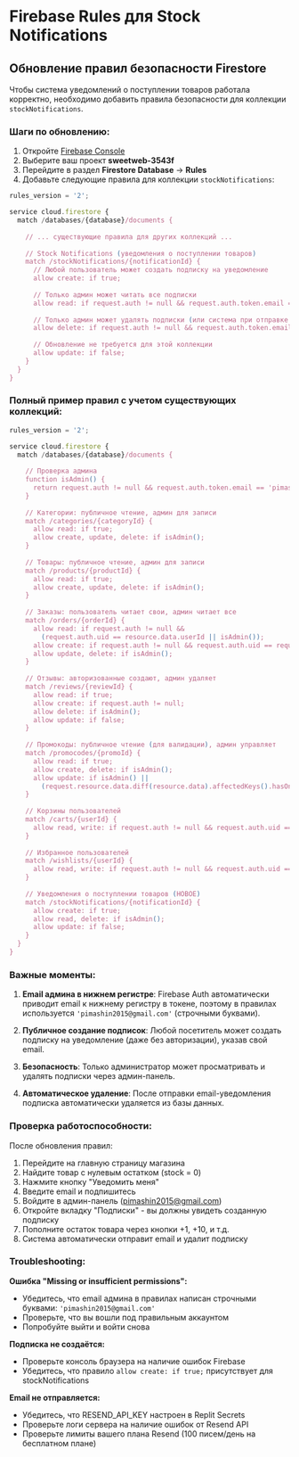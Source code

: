 # Firebase Rules для Stock Notifications

## Обновление правил безопасности Firestore

Чтобы система уведомлений о поступлении товаров работала корректно, необходимо добавить правила безопасности для коллекции `stockNotifications`.

### Шаги по обновлению:

1. Откройте [Firebase Console](https://console.firebase.google.com/)
2. Выберите ваш проект **sweetweb-3543f**
3. Перейдите в раздел **Firestore Database** → **Rules**
4. Добавьте следующие правила для коллекции `stockNotifications`:

```javascript
rules_version = '2';

service cloud.firestore {
  match /databases/{database}/documents {
    
    // ... существующие правила для других коллекций ...
    
    // Stock Notifications (уведомления о поступлении товаров)
    match /stockNotifications/{notificationId} {
      // Любой пользователь может создать подписку на уведомление
      allow create: if true;
      
      // Только админ может читать все подписки
      allow read: if request.auth != null && request.auth.token.email == 'pimashin2015@gmail.com';
      
      // Только админ может удалять подписки (или система при отправке уведомления)
      allow delete: if request.auth != null && request.auth.token.email == 'pimashin2015@gmail.com';
      
      // Обновление не требуется для этой коллекции
      allow update: if false;
    }
  }
}
```

### Полный пример правил с учетом существующих коллекций:

```javascript
rules_version = '2';

service cloud.firestore {
  match /databases/{database}/documents {
    
    // Проверка админа
    function isAdmin() {
      return request.auth != null && request.auth.token.email == 'pimashin2015@gmail.com';
    }
    
    // Категории: публичное чтение, админ для записи
    match /categories/{categoryId} {
      allow read: if true;
      allow create, update, delete: if isAdmin();
    }
    
    // Товары: публичное чтение, админ для записи
    match /products/{productId} {
      allow read: if true;
      allow create, update, delete: if isAdmin();
    }
    
    // Заказы: пользователь читает свои, админ читает все
    match /orders/{orderId} {
      allow read: if request.auth != null && 
        (request.auth.uid == resource.data.userId || isAdmin());
      allow create: if request.auth != null && request.auth.uid == request.resource.data.userId;
      allow update, delete: if isAdmin();
    }
    
    // Отзывы: авторизованные создают, админ удаляет
    match /reviews/{reviewId} {
      allow read: if true;
      allow create: if request.auth != null;
      allow delete: if isAdmin();
      allow update: if false;
    }
    
    // Промокоды: публичное чтение (для валидации), админ управляет
    match /promocodes/{promoId} {
      allow read: if true;
      allow create, delete: if isAdmin();
      allow update: if isAdmin() || 
        (request.resource.data.diff(resource.data).affectedKeys().hasOnly(['currentUses']));
    }
    
    // Корзины пользователей
    match /carts/{userId} {
      allow read, write: if request.auth != null && request.auth.uid == userId;
    }
    
    // Избранное пользователей
    match /wishlists/{userId} {
      allow read, write: if request.auth != null && request.auth.uid == userId;
    }
    
    // Уведомления о поступлении товаров (НОВОЕ)
    match /stockNotifications/{notificationId} {
      allow create: if true;
      allow read, delete: if isAdmin();
      allow update: if false;
    }
  }
}
```

### Важные моменты:

1. **Email админа в нижнем регистре**: Firebase Auth автоматически приводит email к нижнему регистру в токене, поэтому в правилах используется `'pimashin2015@gmail.com'` (строчными буквами).

2. **Публичное создание подписок**: Любой посетитель может создать подписку на уведомление (даже без авторизации), указав свой email.

3. **Безопасность**: Только администратор может просматривать и удалять подписки через админ-панель.

4. **Автоматическое удаление**: После отправки email-уведомления подписка автоматически удаляется из базы данных.

### Проверка работоспособности:

После обновления правил:

1. Перейдите на главную страницу магазина
2. Найдите товар с нулевым остатком (stock = 0)
3. Нажмите кнопку "Уведомить меня"
4. Введите email и подпишитесь
5. Войдите в админ-панель (pimashin2015@gmail.com)
6. Откройте вкладку "Подписки" - вы должны увидеть созданную подписку
7. Пополните остаток товара через кнопки +1, +10, и т.д.
8. Система автоматически отправит email и удалит подписку

### Troubleshooting:

**Ошибка "Missing or insufficient permissions":**
- Убедитесь, что email админа в правилах написан строчными буквами: `'pimashin2015@gmail.com'`
- Проверьте, что вы вошли под правильным аккаунтом
- Попробуйте выйти и войти снова

**Подписка не создаётся:**
- Проверьте консоль браузера на наличие ошибок Firebase
- Убедитесь, что правило `allow create: if true;` присутствует для stockNotifications

**Email не отправляется:**
- Убедитесь, что RESEND_API_KEY настроен в Replit Secrets
- Проверьте логи сервера на наличие ошибок от Resend API
- Проверьте лимиты вашего плана Resend (100 писем/день на бесплатном плане)
